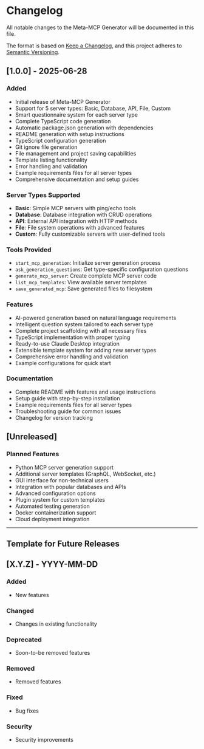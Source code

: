 # Changelog

All notable changes to the Meta-MCP Generator will be documented in this file.

The format is based on [Keep a Changelog](https://keepachangelog.com/en/1.0.0/),
and this project adheres to [Semantic Versioning](https://semver.org/spec/v2.0.0.html).

## [1.0.0] - 2025-06-28

### Added
- Initial release of Meta-MCP Generator
- Support for 5 server types: Basic, Database, API, File, Custom
- Smart questionnaire system for each server type
- Complete TypeScript code generation
- Automatic package.json generation with dependencies
- README generation with setup instructions
- TypeScript configuration generation
- Git ignore file generation
- File management and project saving capabilities
- Template listing functionality
- Error handling and validation
- Example requirements files for all server types
- Comprehensive documentation and setup guides

### Server Types Supported
- **Basic**: Simple MCP servers with ping/echo tools
- **Database**: Database integration with CRUD operations
- **API**: External API integration with HTTP methods
- **File**: File system operations with advanced features
- **Custom**: Fully customizable servers with user-defined tools

### Tools Provided
- `start_mcp_generation`: Initialize server generation process
- `ask_generation_questions`: Get type-specific configuration questions
- `generate_mcp_server`: Create complete MCP server code
- `list_mcp_templates`: View available server templates
- `save_generated_mcp`: Save generated files to filesystem

### Features
- AI-powered generation based on natural language requirements
- Intelligent question system tailored to each server type
- Complete project scaffolding with all necessary files
- TypeScript implementation with proper typing
- Ready-to-use Claude Desktop integration
- Extensible template system for adding new server types
- Comprehensive error handling and validation
- Example configurations for quick start

### Documentation
- Complete README with features and usage instructions
- Setup guide with step-by-step installation
- Example requirements files for all server types
- Troubleshooting guide for common issues
- Changelog for version tracking

## [Unreleased]

### Planned Features
- Python MCP server generation support
- Additional server templates (GraphQL, WebSocket, etc.)
- GUI interface for non-technical users
- Integration with popular databases and APIs
- Advanced configuration options
- Plugin system for custom templates
- Automated testing generation
- Docker containerization support
- Cloud deployment integration

---

## Template for Future Releases

## [X.Y.Z] - YYYY-MM-DD

### Added
- New features

### Changed
- Changes in existing functionality

### Deprecated
- Soon-to-be removed features

### Removed
- Removed features

### Fixed
- Bug fixes

### Security
- Security improvements